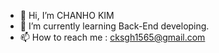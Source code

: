 - 👋 Hi, I’m CHANHO KIM
- 🌱 I’m currently learning Back-End developing.
- 📫 How to reach me : cksgh1565@gmail.com
